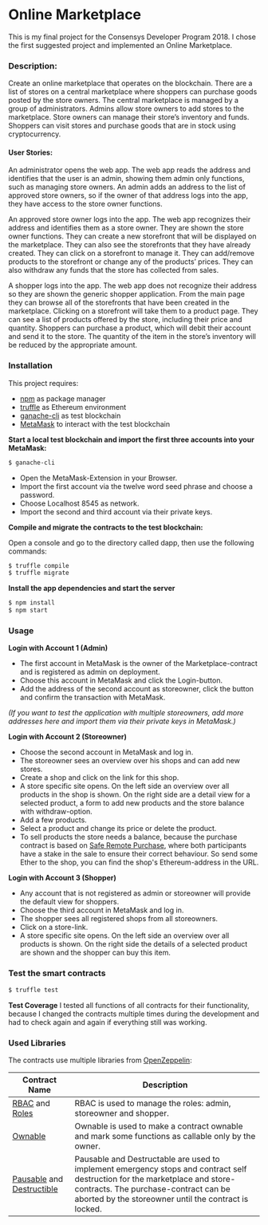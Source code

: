 # Online Marketplace

This is my final project for the Consensys Developer Program 2018. 
I chose the first suggested project and implemented an Online Marketplace.

### Description: 
Create an online marketplace that operates on the blockchain.
There are a list of stores on a central marketplace where shoppers can purchase goods posted by the store owners.
The central marketplace is managed by a group of administrators. Admins allow store owners to add stores to the marketplace. Store owners can manage their store’s inventory and funds. Shoppers can visit stores and purchase goods that are in stock using cryptocurrency. 
 
#### User Stories:
An administrator opens the web app. The web app reads the address and identifies that the user is an admin, showing them admin only functions, such as managing store owners. An admin adds an address to the list of approved store owners, so if the owner of that address logs into the app, they have access to the store owner functions.
 
An approved store owner logs into the app. The web app recognizes their address and identifies them as a store owner. They are shown the store owner functions. They can create a new storefront that will be displayed on the marketplace. They can also see the storefronts that they have already created. They can click on a storefront to manage it. They can add/remove products to the storefront or change any of the products’ prices. They can also withdraw any funds that the store has collected from sales.
 
A shopper logs into the app. The web app does not recognize their address so they are shown the generic shopper application. From the main page they can browse all of the storefronts that have been created in the marketplace. Clicking on a storefront will take them to a product page. They can see a list of products offered by the store, including their price and quantity. Shoppers can purchase a product, which will debit their account and send it to the store. The quantity of the item in the store’s inventory will be reduced by the appropriate amount.

### Installation
This project requires:
- [npm](https://www.npmjs.com/get-npm) as package manager
- [truffle](https://www.npmjs.com/package/truffle) as Ethereum environment
- [ganache-cli](https://www.npmjs.com/package/ganache-cli) as test blockchain
- [MetaMask](https://metamask.io/) to interact with the test blockchain

**Start a local test blockchain and import the first three accounts into your MetaMask:**
```sh
$ ganache-cli
```
- Open the MetaMask-Extension in your Browser.
- Import the first account via the twelve word seed phrase and choose a password.
- Choose Localhost 8545 as network.
- Import the second and third account via their private keys.

**Compile and migrate the contracts to the test blockchain:**

Open a console and go to the directory called dapp, then use the following commands:
```sh
$ truffle compile
$ truffle migrate
```
**Install the app dependencies and start the server**
```sh
$ npm install
$ npm start
```

### Usage
**Login with Account 1 (Admin)**
- The first account in MetaMask is the owner of the Marketplace-contract and is registered as admin on deployment.
- Choose this account in MetaMask and click the Login-button.
- Add the address of the second account as storeowner, click the button and confirm the transaction with MetaMask.

*(If you want to test the application with multiple storeowners, add more addresses here and import them via their private keys in MetaMask.)*

**Login with Account 2 (Storeowner)**
- Choose the second account in MetaMask and log in.
- The storeowner sees an overview over his shops and can add new stores.
- Create a shop and click on the link for this shop.
- A store specific site opens. On the left side an overview over all products in the shop is shown. On the right side are a detail view for a selected product, a form to add new products and the store balance with withdraw-option.
- Add a few products.
- Select a product and change its price or delete the product.
- To sell products the store needs a balance, because the purchase contract is based on [Safe Remote Purchase](https://solidity.readthedocs.io/en/v0.4.24/solidity-by-example.html#safe-remote-purchase), where both participants have a stake in the sale to ensure their correct behaviour. So send some Ether to the shop, you can find the shop's Ethereum-address in the URL.

**Login with Account 3 (Shopper)**
- Any account that is not registered as admin or storeowner will provide the default view for shoppers.
- Choose the third account in MetaMask and log in.
- The shopper sees all registered shops from all storeowners.
- Click on a store-link.
- A store specific site opens. On the left side an overview over all products is shown. On the right side the details of a selected product are shown and the shopper can buy this item.

### Test the smart contracts
```sh
$ truffle test
```
**Test Coverage**
I tested all functions of all contracts for their functionality, because I changed the contracts multiple times during the development and had to check again and again if everything still was working.

### Used Libraries
The contracts use multiple libraries from [OpenZeppelin](https://github.com/OpenZeppelin/openzeppelin-solidity):

| Contract Name | Description  |
| ------ | ------ |
| [RBAC](https://github.com/OpenZeppelin/openzeppelin-solidity/blob/master/contracts/access/rbac/RBAC.sol) and [Roles](https://github.com/OpenZeppelin/openzeppelin-solidity/blob/master/contracts/access/rbac/Roles.sol) | RBAC is used to manage the roles: admin, storeowner and shopper.
| [Ownable](https://github.com/OpenZeppelin/openzeppelin-solidity/blob/master/contracts/ownership/Ownable.sol) | Ownable is used to make a contract ownable and mark some functions as callable only by the owner. |
| [Pausable](https://github.com/OpenZeppelin/openzeppelin-solidity/blob/master/contracts/lifecycle/Pausable.sol) and [Destructible](https://github.com/OpenZeppelin/openzeppelin-solidity/blob/master/contracts/lifecycle/Destructible.sol) | Pausable and Destructable are used to implement emergency stops and contract self destruction for the marketplace and store-contracts. The purchase-contract can be aborted by the storeowner until the contract is locked. |
